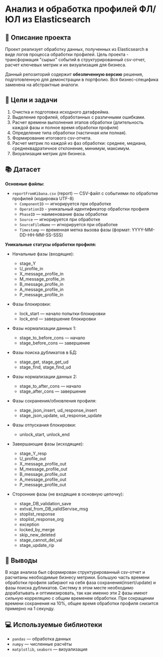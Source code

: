 # Анализ и обработка профилей ФЛ/ЮЛ из Elasticsearch

## 🔎 Описание проекта
Проект реализует обработку данных, полученных из Elasticsearch в виде логов процесса обработки профилей. Цель проекта - трансформация "сырых" событий в структурированный csv-отчет, расчет ключевых метрик и их визуализация для бизнеса. 

Данный репозиторий содержит **обезличенную версию** решения, подготовленную для демонстрации в портфолио. Вся бизнес-специфика заменена на абстрактные
аналоги. 

## 🧮 Цели и задачи
1. Очистка и подготовка исходного датафрейма.
2. Выделение профилей, обработанных с различными ошибками. 
3. Расчет времени выполнения этапов обработки (длительность каждой фазы и полное время обработки профиля)  
4. Определение типа обработки (частичная или полная). 
5. Формирование итогового csv-отчета.  
6. Расчет метрик по каждой из фаз обработки: среднее, медиана, среднеквадратичное отклонение, минимум, максимум.  
7. Визуализация метрик для бизнеса.  

## 📚 Датасет
**Основные файлы:**
- `reportFromKibana.csv` (report) — CSV-файл с событиями по обработке профилей (кодировка UTF-8)  
  - `ComponentID` — игнорируется при обработке
  - `OperationID` - уникальный идентификатор обработки профиля
  - `PhaseID` — наименование фазы обработки  
  - `Source` — игнорируется при обработке  
  - `SourceFileName` — игнорируется при обработке   
  - `Timestamp` — временная метка вызова фазы (формат: YYYY-MM-DD-HH-MM-SS-SSS)  

**Уникальные статусы обработки профиля:**
- Начальные фазы (входящие):
  - stage_Y
  -	U_profile_in
  -	X_message_profile_in
  -	M_message_profile_in
  -	B_message_profile_in
  - A_message_profile_in
  -	P_message_profile_in

- Фазы блокировки:
  - lock_start — начало попытки блокировки
  - lock_end — завершение блокировки

- Фазы нормализации данных 1:
  -	stage_to_before_cons — начало
  -	stage_before_cons — завершение
  
- Фазы поиска дубликатов в БД:
  -	stage_get, stage_get_ud
  -	stage_find, stage_find_ud

- Фазы нормализации данных 2:
  -	stage_to_after_cons — начало
  -	stage_after_cons — завершение

- Фазы сохранения/обновления профиля:
  -	stage_json_insert, ud_response_insert
  -	stage_json_update, ud_response_update

- Фазы отпускания блокировки:
  -	unlock_start, unlock_end

- Завершающие фазы (исходящие):
  - stage_Y_resp
  - U_profile_out
  - X_message_profile_out
  -	M_message_profile_out
  -	B_message_profile_out
  - A_message_profile_out
  -	P_message_profile_out

- Сторонние фазы (не входящие в основную цепочку):
  - stage_DB_validation_save
  - extval_from_DB_validServise_msg
  - stoplist_response
  - stoplist_response_org
  - exception
  - locked_by_merge
  - skip_new_deleted
  - stage_cannot_del_val
  - stage_update_rip

## 🔖 Выводы
В ходе анализа был сформирован структурированный csv-отчет и расчитаны необходимые бизнесу метрики. Большую часть времени обработки профиля забирают на себя фаза сохранения(insert/update) и фазы поиска дубликатов. Систему в этом месте необходимо дорабатывать и оптимизировать, так как именно эти 2 фазы имеют сильную корреляцию с общим временем обработки. При сокращении времени сохранения на 10%, общее время обработки профиля снизится примерно на 1 секунду.

## 💻 Используемые библиотеки
- `pandas` — обработка данных  
- `numpy` — численные расчёты  
- `matplotlib`, `seaborn` — визуализация   